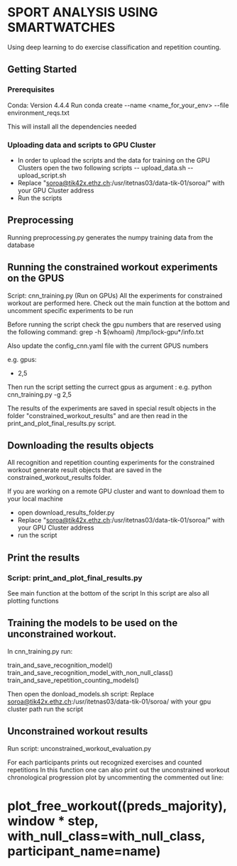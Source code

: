# SPORT ANALYSIS USING SMARTWATCHES

Using deep learning to do exercise classification and repetition counting. 

## Getting Started

### Prerequisites
Conda: Version 4.4.4
Run conda create --name <name_for_your_env> --file environment_reqs.txt

This will install all the dependencies needed


### Uploading data and scripts to GPU Cluster

- In order to upload the scripts and the data for training on the GPU Clusters open the two following scripts
-- upload_data.sh
-- upload_script.sh
- Replace "soroa@tik42x.ethz.ch:/usr/itetnas03/data-tik-01/soroa/" with your GPU Cluster address
- Run the scripts

## Preprocessing
Running preprocessing.py generates the numpy training data from the database


## Running the constrained workout experiments on the GPUS
Script: cnn_training.py (Run on GPUs)
All the experiments for constrained workout are performed here. Check out the main function at the bottom and uncomment specific experiments to be run

Before running the script check the gpu numbers that are reserved using the following command:
grep -h $(whoami) /tmp/lock-gpu*/info.txt

Also update the config_cnn.yaml file with the current GPUS numbers

e.g.
gpus:
  - 2,5

Then run the script setting the currect gpus as argument :
e.g. python cnn_training.py -g 2,5

The results of the experiments are saved in special result objects in the folder "constrained_workout_results" and
are then read in the print_and_plot_final_results.py script.

## Downloading the results objects

All recognition and repetition counting experiments for the constrained workout generate result objects that are saved in the
constrained_workout_results folder.

If you are working on a remote GPU cluster and want to download them to your local machine
- open download_results_folder.py
- Replace "soroa@tik42x.ethz.ch:/usr/itetnas03/data-tik-01/soroa/" with your GPU Cluster address
- run the script

## Print the results
### Script: print_and_plot_final_results.py
See main function at the bottom of the script
In this script are also all plotting functions


## Training the models to be used on the unconstrained workout.

In cnn_training.py run:

train_and_save_recognition_model()
train_and_save_recognition_model_with_non_null_class()
train_and_save_repetition_counting_models()

Then open the donload_models.sh script:
Replace soroa@tik42x.ethz.ch:/usr/itetnas03/data-tik-01/soroa/ with your gpu cluster path
run the script


## Unconstrained workout results

Run script: unconstrained_workout_evaluation.py

For each participants prints out recognized exercises and counted repetitions
In this function one can also print out the unconstrained workout chronological progression plot by uncommenting the
commented out line:

# plot_free_workout((preds_majority), window * step, with_null_class=with_null_class, participant_name=name)
